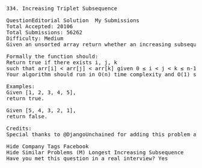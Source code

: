 <pre>
334. Increasing Triplet Subsequence  

QuestionEditorial Solution  My Submissions
Total Accepted: 20106
Total Submissions: 56262
Difficulty: Medium
Given an unsorted array return whether an increasing subsequence of length 3 exists or not in the array.

Formally the function should:
Return true if there exists i, j, k 
such that arr[i] < arr[j] < arr[k] given 0 ≤ i < j < k ≤ n-1 else return false.
Your algorithm should run in O(n) time complexity and O(1) space complexity.

Examples:
Given [1, 2, 3, 4, 5],
return true.

Given [5, 4, 3, 2, 1],
return false.

Credits:
Special thanks to @DjangoUnchained for adding this problem and creating all test cases.

Hide Company Tags Facebook
Hide Similar Problems (M) Longest Increasing Subsequence
Have you met this question in a real interview? Yes  
</pre>
